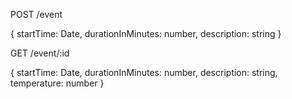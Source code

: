 
POST /event

{
    startTime: Date,
    durationInMinutes: number,
    description: string
}

GET /event/:id

{
    startTime: Date,
    durationInMinutes: number,
    description: string,
    temperature: number
}